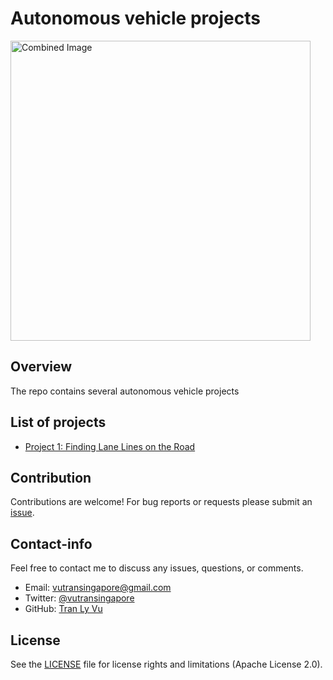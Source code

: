 # **Autonomous vehicle projects**

<img src="img/self-drivi.jpg" width="480" alt="Combined Image" />

Overview
---
The repo contains several autonomous vehicle projects

List of projects
---
*  [Project 1: Finding Lane Lines on the Road](https://github.com/tranlyvu/self-driving-car-projects/tree/master/Finding%20Lane%20Lines)

Contribution
---
Contributions are welcome! For bug reports or requests please submit an [issue](https://github.com/tranlyvu/autonomous-vehicle-projects/issues).

Contact-info
---
Feel free to contact me to discuss any issues, questions, or comments.
*  Email: vutransingapore@gmail.com
*  Twitter: [@vutransingapore](https://twitter.com/vutransingapore)
*  GitHub: [Tran Ly Vu](https://github.com/tranlyvu)

License
---
See the [LICENSE](https://github.com/tranlyvu/autonomous-vehicle-projects/blob/master/LICENSE) file for license rights and limitations (Apache License 2.0).